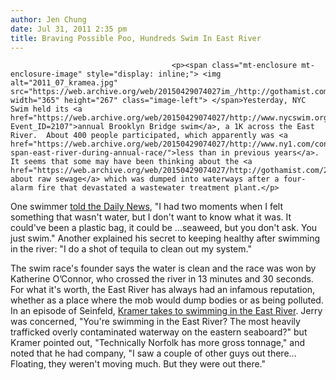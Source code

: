 ```yaml
---
author: Jen Chung
date: Jul 31, 2011 2:35 pm
title: Braving Possible Poo, Hundreds Swim In East River
---
```


	
										<p><span class="mt-enclosure mt-enclosure-image" style="display: inline;"> <img alt="2011_07_kramea.jpg" src="https://web.archive.org/web/20150429074027im_/http://gothamist.com/attachments/jen/2011_07_kramea.jpg" width="365" height="267" class="image-left"> </span>Yesterday, NYC Swim held its <a href="https://web.archive.org/web/20150429074027/http://www.nycswim.org/Event/Event.aspx?Event_ID=2107">annual Brooklyn Bridge swim</a>, a 1K across the East River.  About 400 people participated, which apparently was <a href="https://web.archive.org/web/20150429074027/http://www.ny1.com/content/top_stories/144049/hundreds-span-east-river-during-annual-race/">less than in previous years</a>. It seems that some may have been thinking about the <a href="https://web.archive.org/web/20150429074027/http://gothamist.com/2011/07/22/city_says_hudson_east_and_harlem_ri.php">warnings about raw sewage</a> which was dumped into waterways after a four-alarm fire that devastated a wastewater treatment plant.</p>

<p>One swimmer <a href="https://web.archive.org/web/20150429074027/http://www.nydailynews.com/ny_local/brooklyn/2011/07/31/2011-07-31_were_in_the_swim__whoknowswhat.html?r=ny_local&amp;utm_source=feedburner&amp;utm_medium=feed&amp;utm_campaign=Feed%3A+nydnrss%2Fny_local+%28NY+Local%29&amp;utm_content=Google+Reader">told the Daily News</a>, &quot;I had two moments when I felt something that wasn&apos;t water, but I don&apos;t want to know what it was. It could&apos;ve been a plastic bag, it could be ...seaweed, but you don&apos;t ask. You just swim.&quot;  Another explained his secret to keeping healthy after swimming in the river: &quot;I do a shot of tequila to clean out my system.&quot;</p>

<p>The swim race&apos;s founder says the water is clean and the race was won by Katherine O&#x2019;Connor, who crossed the river in 13 minutes and 30 seconds.  For what it&apos;s worth, the East River has always had an infamous reputation, whether as a place where the mob would dump bodies or as being polluted. In an episode of Seinfeld, <a href="https://web.archive.org/web/20150429074027/http://www.youtube.com/watch?v=0hK3pBcY3k0">Kramer takes to swimming in the East River</a>.  Jerry was concerned, &quot;You&apos;re swimming in the East River? The most heavily trafficked overly contaminated waterway on the eastern seaboard?&quot; but Kramer pointed out, &quot;Technically Norfolk has more gross tonnage,&quot; and noted that he had company, &quot;I saw a couple of other guys out there... Floating, they weren&apos;t moving much. But they were out there.&quot;</p>					
										
									
				